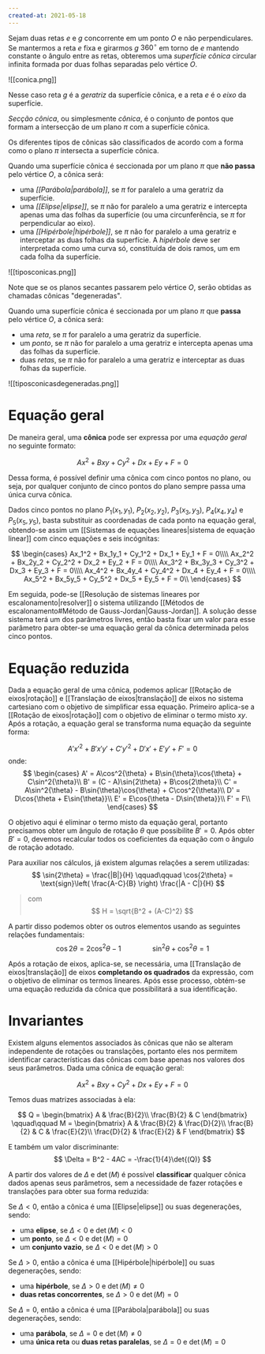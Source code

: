 ```yaml
---
created-at: 2021-05-18
---
```

Sejam duas retas $e$ e $g$ concorrente em um ponto $O$ e não perpendiculares. Se mantermos a reta $e$ fixa e girarmos $g$ $360^{\circ}$ em torno de $e$ mantendo constante o ângulo entre as retas, obteremos uma *superfície cônica* circular infinita formada por duas folhas separadas pelo vértice $O$.

![[conica.png]]

Nesse caso reta $g$ é a *geratriz* da superfície cônica, e a reta $e$ é o *eixo* da superfície.

*Secção cônica*, ou simplesmente *cônica*, é o conjunto de pontos que formam a intersecção de um plano $\pi$ com a superfície cônica.

Os diferentes tipos de cônicas são classificados de acordo com a forma como o plano $\pi$ intersecta a superfície cônica.

Quando uma superfície cônica é seccionada por um plano $\pi$ que **não passa** pelo vértice $O$, a cônica será:
- uma *[[Parábola|parábola]]*, se $\pi$ for paralelo a uma geratriz da superfície.
- uma *[[Elipse|elipse]]*, se $\pi$ não for paralelo a uma geratriz e intercepta apenas uma das folhas da superfície (ou uma circunferência, se $\pi$ for perpendicular ao eixo).
- uma *[[Hipérbole|hipérbole]]*, se $\pi$ não for paralelo a uma geratriz e interceptar as duas folhas da superfície. A *hipérbole* deve ser interpretada como uma curva só, constituída de dois ramos, um em cada folha da superfície.

![[tiposconicas.png]]

Note que se os planos secantes passarem pelo vértice $O$, serão obtidas as chamadas cônicas "degeneradas".

Quando uma superfície cônica é seccionada por um plano $\pi$ que **passa** pelo vértice $O$, a cônica será:
- uma *reta*, se $\pi$ for paralelo a uma geratriz da superfície.
- um *ponto*, se $\pi$ não for paralelo a uma geratriz e intercepta apenas uma das folhas da superfície.
- duas *retas*, se $\pi$ não for paralelo a uma geratriz e interceptar as duas folhas da superfície.

![[tiposconicasdegeneradas.png]]

# Equação geral
De maneira geral, uma **cônica** pode ser expressa por uma *equação geral* no seguinte formato:

$$
  Ax^2 + Bxy + Cy^2 + Dx + Ey + F = 0
$$

Dessa forma, é possível definir uma cônica com cinco pontos no plano, ou seja, por qualquer conjunto de cinco pontos do plano sempre passa uma única curva cônica.

Dados cinco pontos no plano $P_1(x_1, y_1)$, $P_2(x_2, y_2)$, $P_3(x_3, y_3)$, $P_4(x_4, y_4)$ e $P_5(x_5, y_5)$, basta substituir as coordenadas de cada ponto na equação geral, obtendo-se assim um [[Sistemas de equações lineares|sistema de equação linear]] com cinco equações e seis incógnitas:

$$
  \begin{cases}
    Ax_1^2 + Bx_1y_1 + Cy_1^2 + Dx_1 + Ey_1 + F = 0\\\\
    Ax_2^2 + Bx_2y_2 + Cy_2^2 + Dx_2 + Ey_2 + F = 0\\\\
    Ax_3^2 + Bx_3y_3 + Cy_3^2 + Dx_3 + Ey_3 + F = 0\\\\
    Ax_4^2 + Bx_4y_4 + Cy_4^2 + Dx_4 + Ey_4 + F = 0\\\\
    Ax_5^2 + Bx_5y_5 + Cy_5^2 + Dx_5 + Ey_5 + F = 0\\
  \end{cases}
$$

Em seguida, pode-se [[Resolução de sistemas lineares por escalonamento|resolver]] o sistema utilizando [[Métodos de escalonamento#Método de Gauss-Jordan|Gauss-Jordan]]. A solução desse sistema terá um dos parâmetros livres, então basta fixar um valor para esse parâmetro para obter-se uma equação geral da cônica determinada pelos cinco pontos.

# Equação reduzida
Dada a equação geral de uma cônica, podemos aplicar [[Rotação de eixos|rotação]] e [[Translação de eixos|translação]] de eixos no sistema cartesiano com o objetivo de simplificar essa equação.
Primeiro aplica-se a [[Rotação de eixos|rotação]] com o objetivo de eliminar o termo misto $xy$. Após a rotação, a equação geral se transforma numa equação da seguinte forma:

$$
  A'x'^2 + B'x'y' + C'y'^2 + D'x' + E'y' + F' = 0
$$
onde:
$$
\begin{cases}
  A' = A\cos^2{\theta} + B\sin{\theta}\cos{\theta} + C\sin^2{\theta}\\
  B' = (C - A)\sin{2\theta} + B\cos{2\theta}\\
  C' = A\sin^2{\theta} - B\sin{\theta}\cos{\theta} + C\cos^2{\theta}\\
  D' = D\cos{\theta + E\sin{\theta}}\\
  E' = E\cos{\theta - D\sin{\theta}}\\
  F' = F\\
\end{cases}
$$

O objetivo aqui é eliminar o termo misto da equação geral, portanto precisamos obter um ângulo de rotação $\theta$ que possibilite $B' = 0$. Após obter $B' = 0$, devemos recalcular todos os coeficientes da equação com o ângulo de rotação adotado.

Para auxiliar nos cálculos, já existem algumas relações a serem utilizadas:
$$
  \sin{2\theta} = \frac{|B|}{H} \qquad\qquad \cos{2\theta} = \text{sign}\left( \frac{A-C}{B} \right) \frac{|A - C|}{H}
$$
>com
$$
  H = \sqrt{B^2 + (A-C)^2}
$$

A partir disso podemos obter os outros elementos usando as seguintes relações fundamentais:
$$
  \cos{2\theta} = 2 \cos^2{\theta} - 1 \qquad\qquad \sin^2{\theta} + \cos^2{\theta} = 1
$$

Após a rotação de eixos, aplica-se, se necessária, uma [[Translação de eixos|translação]] de eixos **completando os quadrados** da expressão, com o objetivo de eliminar os termos lineares. Após esse processo, obtém-se uma equação reduzida da cônica que possibilitará a sua identificação.

# Invariantes
Existem alguns elementos associados às cônicas que não se alteram independente de rotações ou translações, portanto eles nos permitem identificar características das cônicas com base apenas nos valores dos seus parâmetros.
Dada uma cônica de equação geral:

$$
  Ax^2 + Bxy + Cy^2 + Dx + Ey + F = 0
$$

Temos duas matrizes associadas à ela:

$$
Q =
\begin{bmatrix}
  A & \frac{B}{2}\\
  \frac{B}{2} & C
\end{bmatrix}
\qquad\qquad
M =
\begin{bmatrix}
  A & \frac{B}{2} & \frac{D}{2}\\
  \frac{B}{2} & C & \frac{E}{2}\\
  \frac{D}{2} & \frac{E}{2} & F
\end{bmatrix}
$$

E também um valor discriminante:
$$
  \Delta = B^2 - 4AC = -\frac{1}{4}\det{(Q)}
$$

A partir dos valores de $\Delta$ e $\det{(M)}$ é possível **classificar** qualquer cônica dados apenas seus parâmetros, sem a necessidade de fazer rotações e translações para obter sua forma reduzida:

Se $\Delta < 0$, então a cônica é uma [[Elipse|elipse]] ou suas degenerações, sendo:
- uma **elipse**, se $\Delta < 0$ e $\det{(M)} < 0$
- um **ponto**, se $\Delta < 0$ e $\det{(M)} = 0$
- um **conjunto vazio**, se $\Delta < 0$ e $\det{(M)} > 0$

Se $\Delta > 0$, então a cônica é uma [[Hipérbole|hipérbole]] ou suas degenerações, sendo:
- uma **hipérbole**, se $\Delta > 0$ e $\det{(M)} \neq 0$
- **duas retas concorrentes**, se $\Delta > 0$ e $\det{(M)} = 0$

Se $\Delta = 0$, então a cônica é uma [[Parábola|parábola]] ou suas degenerações, sendo:
- uma **parábola**, se $\Delta = 0$ e $\det{(M)} \neq 0$
- uma **única reta** ou **duas retas paralelas**, se $\Delta = 0$ e $\det{(M)} = 0$